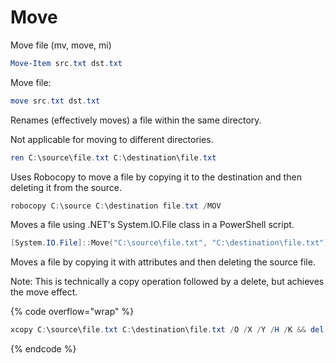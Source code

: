 # Move

Move file (mv, move, mi)

```powershell
Move-Item src.txt dst.txt
```

Move file:

```powershell
move src.txt dst.txt
```

Renames (effectively moves) a file within the same directory.

Not applicable for moving to different directories.

```powershell
ren C:\source\file.txt C:\destination\file.txt
```

Uses Robocopy to move a file by copying it to the destination and then deleting it from the source.

```powershell
robocopy C:\source C:\destination file.txt /MOV
```

Moves a file using .NET's System.IO.File class in a PowerShell script.

```powershell
[System.IO.File]::Move("C:\source\file.txt", "C:\destination\file.txt")
```

Moves a file by copying it with attributes and then deleting the source file.

Note: This is technically a copy operation followed by a delete, but achieves the move effect.

{% code overflow="wrap" %}
```powershell
xcopy C:\source\file.txt C:\destination\file.txt /O /X /Y /H /K && del C:\source\file.txt
```
{% endcode %}
